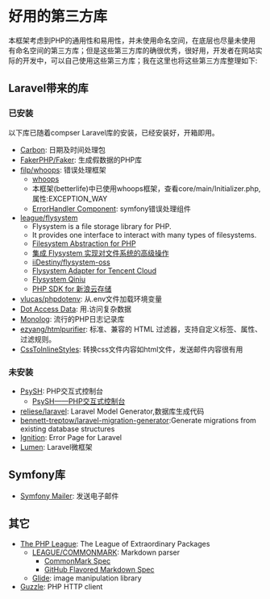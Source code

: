 # 好用的第三方库

本框架考虑到PHP的通用性和易用性，并未使用命名空间，在底层也尽量未使用有命名空间的第三方库；但是这些第三方库的确很优秀，很好用，开发者在网站实际的开发中，可以自己使用这些第三方库；我在这里也将这些第三方库整理如下:

## Laravel带来的库

### 已安装

以下库已随着compser Laravel库的安装，已经安装好，开箱即用。

- [Carbon](https://carbon.nesbot.com/docs/): 日期及时间处理包
- [FakerPHP/Faker](https://fakerphp.github.io/): 生成假数据的PHP库
- [filp/whoops](https://github.com/filp/whoops): 错误处理框架
  - [whoops](http://filp.github.io/whoops/)
  - 本框架(betterlife)中已使用whoops框架，查看core/main/Initializer.php, 属性:EXCEPTION_WAY
  - [ErrorHandler Component](https://github.com/symfony/symfony/tree/6.1/src/Symfony/Component/ErrorHandler): symfony错误处理组件
- [league/flysystem](https://flysystem.thephpleague.com/)
  - Flysystem is a file storage library for PHP. 
  - It provides one interface to interact with many types of filesystems.
  - [Filesystem Abstraction for PHP](https://github.com/thephpleague/flysystem)
  - [集成 Flysystem 实现对文件系统的高级操作](https://laravelacademy.org/post/8419.html)
  - [iiDestiny/flysystem-oss](https://github.com/iiDestiny/flysystem-oss)
  - [Flysystem Adapter for Tencent Cloud](https://github.com/freyo/flysystem-qcloud-cos-v5)
  - [Flysystem Qiniu](https://github.com/overtrue/flysystem-qiniu)
  - [PHP SDK for 新浪云存储](https://github.com/SinaCloudStorage/SinaCloudStorage-SDK-PHP)
- [vlucas/phpdotenv](https://github.com/vlucas/phpdotenv): 从.env文件加载环境变量
- [Dot Access Data](https://github.com/dflydev/dflydev-dot-access-data): 用.访问复杂数据
- [Monolog](https://seldaek.github.io/monolog/): 流行的PHP日志记录库
- [ezyang/htmlpurifier](https://github.com/ezyang/htmlpurifier): 标准、兼容的 HTML 过滤器，支持自定义标签、属性、过滤规则。
- [CssToInlineStyles](https://github.com/tijsverkoyen/CssToInlineStyles): 转换css文件内容如html文件，发送邮件内容很有用

### 未安装 

- [PsySH](https://psysh.org/): PHP交互式控制台
  - [PsySH——PHP交互式控制台](http://vergil.cn/archives/psysh)
- [reliese/laravel](https://github.com/reliese/laravel): Laravel Model Generator,数据库生成代码
- [bennett-treptow/laravel-migration-generator](https://github.com/bennett-treptow/laravel-migration-generator):Generate migrations from existing database structures
- [Ignition](https://flareapp.io/ignition): Error Page for Laravel
- [Lumen](https://lumen.laravel.com/): Laravel微框架

## Symfony库

- [Symfony Mailer](https://symfony.com/doc/current/mailer.html): 发送电子邮件

## 其它

- [The PHP League](https://thephpleague.com/): The League of Extraordinary Packages
  - [LEAGUE/COMMONMARK](https://commonmark.thephpleague.com/): Markdown parser
    - [CommonMark Spec](https://spec.commonmark.org/)
    - [GitHub Flavored Markdown Spec](https://github.github.com/gfm/)
  - [Glide](https://glide.thephpleague.com/): image manipulation library 
- [Guzzle](https://github.com/guzzle/guzzle): PHP HTTP client
